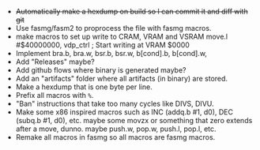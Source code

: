 * ~~Automatically make a hexdump on build so I can commit it and diff with git~~
* Use fasmg/fasm2 to proprocess the file with fasmg macros.
* make macros to set up write to CRAM, VRAM and VSRAM
    move.l  #$40000000, vdp_ctrl    ; Start writing at VRAM $0000
* Implement bra.b, bra.w, bsr.b, bsr.w, b[cond].b, b[cond].w, 
* Add "Releases" maybe?
* Add github flows where binary is generated maybe?
* Add an "artifacts" folder where all artifacts (in binary) are stored.
* Make a hexdump that is one byte per line.
* Prefix all macros with `%`.
* "Ban" instructions that take too many cycles like DIVS, DIVU.
* Make some x86 inspired macros such as INC (addq.b #1, d0), DEC (subq.b #1, d0), etc.
  maybe some movzx or something that zero extends after a move, dunno.
  maybe push.w, pop.w, push.l, pop.l, etc.
* Remake all macros in fasmg so all macros are fasmg macros.